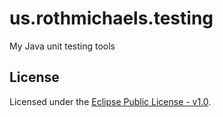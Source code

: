 # us.rothmichaels.testing


My Java unit testing tools

## License

Licensed under the [Eclipse Public License - v1.0](http://www.eclipse.org/legal/epl-v10.html).
